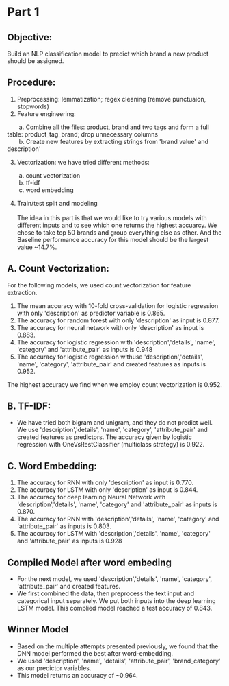 # Part 1 
## Objective: 
Build an NLP classification model to predict which brand a new product should be assigned.

## Procedure:

1. Preprocessing: lemmatization; regex cleaning (remove punctuaion, stopwords)
2. Feature engineering: 

&nbsp;&nbsp;&nbsp;&nbsp;&nbsp;&nbsp; a. Combine all the files: product, brand and two tags and form a full table: product_tag_brand; drop unnecessary columns
<br>&nbsp;&nbsp;&nbsp;&nbsp;&nbsp;&nbsp; b. Create new features by extracting strings from 'brand value' and description'

3. Vectorization: we have tried different methods: 

&nbsp;&nbsp;&nbsp;&nbsp;&nbsp;&nbsp; a. count vectorization 
<br>&nbsp;&nbsp;&nbsp;&nbsp;&nbsp;&nbsp; b. tf-idf
<br>&nbsp;&nbsp;&nbsp;&nbsp;&nbsp;&nbsp; c. word embedding 

4. Train/test split and modeling 
&nbsp;&nbsp;&nbsp;&nbsp;&nbsp;&nbsp;  
<br> The idea in this part is that we would like to try various models with different inputs and to see which one returns the highest accuarcy. We chose to take top 50 brands and group everything else as other. And the Baseline performance accuracy for this model should be the largest value ~14.7%.

## A. Count Vectorization: 
For the following models, we used count vectorization for feature extraction.
1. The mean accuracy with 10-fold cross-validation for logistic regression with only 'description' as predictor variable is 0.865. 
2. The accuracy for random forest with only 'description' as input is 0.877. 
3. The accuracy for neural network with only 'description' as input is 0.883. 
4. The accuracy for logistic regression with 'description','details', 'name', 'category' and 'attribute_pair' as inputs is 0.948
5. The accuracy for logistic regression withuse 'description','details', 'name', 'category', 'attribute_pair' and created features as inputs is 0.952. 

The highest accuracy we find when we employ count vectorization is 0.952. 

## B. TF-IDF: 

- We have tried both bigram and unigram, and they do not predict well. We use 'description','details', 'name', 'category', 'attribute_pair' and created features as predictors. The accuracy given by logistic regression with OneVsRestClassifier (multiclass strategy) is 0.922. 

## C. Word Embedding:
1. The accuracy for RNN with only 'description' as input is 0.770. 
2. The accuracy for LSTM with only 'description' as input is 0.844.
3. The accuracy for deep learning Neural Network with 'description','details', 'name', 'category' and 'attribute_pair' as inputs is 0.870. 
4. The accuracy for RNN with 'description','details', 'name', 'category' and 'attribute_pair' as inputs is 0.803. 
5. The accuracy for LSTM with 'description','details', 'name', 'category' and 'attribute_pair' as inputs is 0.928

## Compiled Model after word embeding

- For the next model, we used 'description','details', 'name', 'category', 'attribute_pair' and created features. 
- We first combined the data, then preprocess the text input and categorical input separately. We put both inputs into the deep learning LSTM model. This complied model reached a test accuracy of 0.843.

## Winner Model 
- Based on the multiple attempts presented previously, we found that the DNN model performed the best after word-embedding. 
- We used 'description', 'name', 'details', 'attribute_pair', 'brand_category' as our predictor variables. 
- This model returns an accuracy of ~0.964. 
